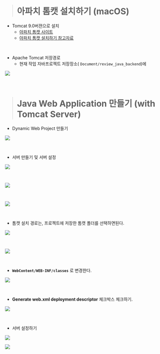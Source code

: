 > # 아파치 톰캣 설치하기 (macOS)

- Tomcat 9.0버젼으로 설치
  - [아파치 톰캣 사이트](https://tomcat.apache.org)
  - [아파치 톰캣 설치하기 참고자료](https://hyunah030.tistory.com/2)

<br>

- Apache Tomcat 저장경로
  - 현재 작업 자바프로젝트 저장장소( `Document/review_java_backend`)에

![](./img/servlet01/1.png)

<br>

> # Java Web Application 만들기 (with Tomcat Server)

- Dynamic Web Project 만들기

![](./img/servlet01/2.png)

<br>

- 서버 만들기 및 서버 설정

![](./img/servlet01/3.png)

<br>

![](./img/servlet01/31.png)

<br>

![](./img/servlet01/32.png)

<br>

- 톰캣 설치 경로는, 프로젝트에 저장한 톰캣 폴더를 선택하면된다.

![](./img/servlet01/33.png)

<br>

![](./img/servlet01/41.png)

<br>

- **`WebContent/WEB-INF/classes`** 로 변경한다.

![](./img/servlet01/42.png)

<br>

- **Generate web.xml deployment descriptor** 체크박스 체크하기.

![](./img/servlet01/43.png)

<br>

- 서버 설정하기

![](./img/servlet01/5.png)

![](./img/servlet01/51.png)
